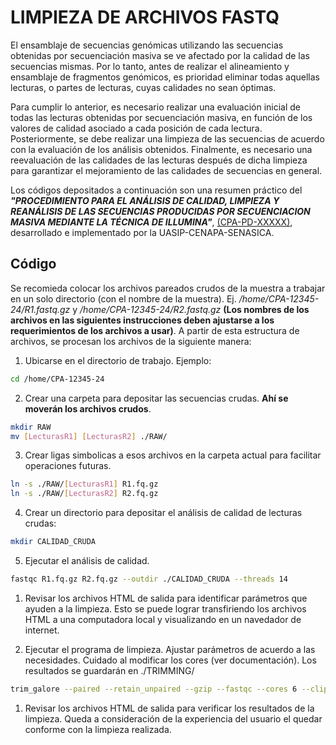 # LIMPIEZA DE ARCHIVOS FASTQ
El ensamblaje de secuencias genómicas utilizando las secuencias obtenidas por secuenciación masiva se ve afectado por la calidad de las secuencias mismas. Por lo tanto, antes de realizar el alineamiento y ensamblaje de fragmentos genómicos, es prioridad eliminar todas aquellas lecturas, o partes de lecturas, cuyas calidades no sean óptimas.

Para cumplir lo anterior, es necesario realizar una evaluación inicial de todas las lecturas obtenidas por secuenciación masiva, en función de los valores de calidad asociado a cada posición de cada lectura. Posteriormente, se debe realizar una limpieza de las secuencias de acuerdo con la evaluación de los análisis obtenidos. Finalmente, es necesario una reevaluación de las calidades de las lecturas después de dicha limpieza para garantizar el mejoramiento de las calidades de secuencias en general.

Los códigos depositados a continuación son una resumen práctico del ***"PROCEDIMIENTO PARA EL ANÁLISIS DE CALIDAD, LIMPIEZA Y REANÁLISIS DE LAS SECUENCIAS PRODUCIDAS POR SECUENCIACION MASIVA MEDIANTE LA TÉCNICA DE ILLUMINA"***, <ins>(CPA-PD-XXXXX)</ins>, desarrollado e implementado por la UASIP-CENAPA-SENASICA.

## Código
Se recomieda colocar los archivos pareados crudos de la muestra a trabajar en un solo directorio (con el nombre de la muestra). Ej. */home/CPA-12345-24/R1.fastq.gz* y */home/CPA-12345-24/R2.fastq.gz* **(Los nombres de los archivos en las siguientes instrucciones deben ajustarse a los requerimientos de los archivos a usar)**. A partir de esta estructura de archivos, se procesan los archivos de la siguiente manera:

1. Ubicarse en el directorio de trabajo. Ejemplo:
```bash
cd /home/CPA-12345-24
```
2. Crear una carpeta para depositar las secuencias crudas. **Ahí se moverán los archivos crudos**.
```bash
mkdir RAW
mv [LecturasR1] [LecturasR2] ./RAW/
```
3. Crear ligas simbolicas a esos archivos en la carpeta actual para facilitar operaciones futuras.
```bash
ln -s ./RAW/[LecturasR1] R1.fq.gz
ln -s ./RAW/[LecturasR2] R2.fq.gz
```
4. Crear un directorio para depositar el análisis de calidad de lecturas crudas:
```bash
mkdir CALIDAD_CRUDA
```

5. Ejecutar el análisis de calidad.
```bash
fastqc R1.fq.gz R2.fq.gz --outdir ./CALIDAD_CRUDA --threads 14 
```

1. Revisar los archivos HTML de salida para identificar parámetros que ayuden a la limpieza. Esto se puede lograr transfiriendo los archivos HTML a una computadora local y visualizando en un navedador de internet.

2. Ejecutar el programa de limpieza. Ajustar parámetros de acuerdo a las necesidades. Cuidado al modificar los cores (ver documentación). Los resultados se guardarán en ./TRIMMING/
```bash
trim_galore --paired --retain_unpaired --gzip --fastqc --cores 6 --clip_R1 18 --clip_R2 18 --three_prime_clip_R1 2 --three_prime_clip_R2 2 --length 180 -o TRIMMING/ R1.fq.gz R2.fq.gz
```

1. Revisar los archivos HTML de salida para verificar los resultados de la limpieza. Queda a consideración de la experiencia del usuario el quedar conforme con la limpieza realizada. 